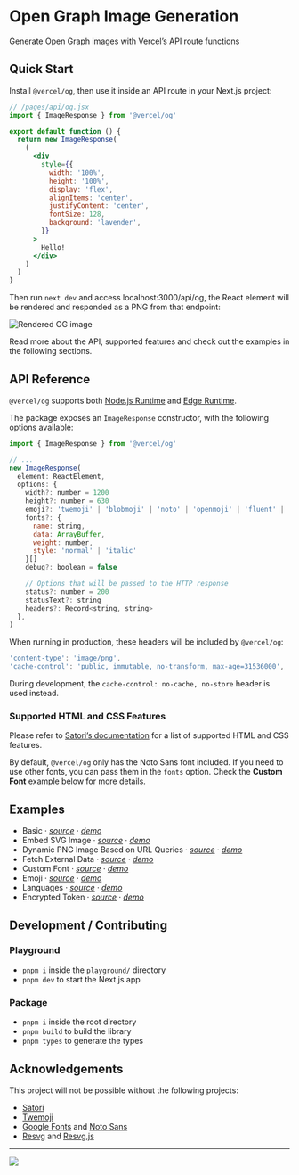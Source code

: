 # Open Graph Image Generation

Generate Open Graph images with Vercel’s API route functions

## Quick Start

Install `@vercel/og`, then use it inside an API route in your Next.js project:

```jsx
// /pages/api/og.jsx
import { ImageResponse } from '@vercel/og'

export default function () {
  return new ImageResponse(
    (
      <div
        style={{
          width: '100%',
          height: '100%',
          display: 'flex',
          alignItems: 'center',
          justifyContent: 'center',
          fontSize: 128,
          background: 'lavender',
        }}
      >
        Hello!
      </div>
    )
  )
}
```

Then run `next dev` and access localhost:3000/api/og, the React element will be rendered and responded as a PNG from that endpoint:

![Rendered OG image](.github/demo.png)

Read more about the API, supported features and check out the examples in the following sections.

## API Reference

`@vercel/og` supports both [Node.js Runtime](https://vercel.com/docs/concepts/functions/serverless-functions/runtimes/node-js) and [Edge Runtime](https://vercel.com/docs/concepts/functions/edge-functions/edge-runtime).

The package exposes an `ImageResponse` constructor, with the following options available:

```jsx
import { ImageResponse } from '@vercel/og'

// ...
new ImageResponse(
  element: ReactElement,
  options: {
    width?: number = 1200
    height?: number = 630
    emoji?: 'twemoji' | 'blobmoji' | 'noto' | 'openmoji' | 'fluent' | 'fluentFlat' = 'twemoji',
    fonts?: {
      name: string,
      data: ArrayBuffer,
      weight: number,
      style: 'normal' | 'italic'
    }[]
    debug?: boolean = false

    // Options that will be passed to the HTTP response
    status?: number = 200
    statusText?: string
    headers?: Record<string, string>
  },
)
```

When running in production, these headers will be included by `@vercel/og`:

```jsx
'content-type': 'image/png',
'cache-control': 'public, immutable, no-transform, max-age=31536000',
```

During development, the `cache-control: no-cache, no-store` header is used instead.

### Supported HTML and CSS Features

Please refer to [Satori’s documentation](https://github.com/vercel/satori#documentation) for a list of supported HTML and CSS features.

By default, `@vercel/og` only has the Noto Sans font included. If you need to use other fonts, you can pass them in the `fonts` option. Check the **Custom Font** example below for more details.

## Examples

- Basic · [_source_](/examples/next/pages/api/vercel.tsx) · [_demo_](https://og-examples.vercel.sh/api/vercel)
- Embed SVG Image · [_source_](/examples/next/pages/api/image-svg.tsx) · [_demo_](https://og-examples.vercel.sh/api/image-svg)
- Dynamic PNG Image Based on URL Queries · [_source_](/examples/next/pages/api/dynamic-image.tsx) · [_demo_](https://og-examples.vercel.sh/api/dynamic-image?username=vercel)
-   Fetch External Data · [_source_](/examples/next/pages/api/external-data.tsx) · [_demo_](https://og-examples.vercel.sh/api/external-data?username=rauchg)
- Custom Font · [_source_](/examples/next/pages/api/custom-font.tsx) · [_demo_](https://og-examples.vercel.sh/api/custom-font)
- Emoji · [_source_](/examples/next/pages/api/emoji.tsx) · [_demo_](https://og-examples.vercel.sh/api/emoji)
- Languages · [_source_](/examples/next/pages/api/language.tsx) · [_demo_](https://og-examples.vercel.sh/api/language)
- Encrypted Token · [_source_](/examples/next/pages/api/encrypted.tsx) · [_demo_](https://og-examples.vercel.sh/encrypted/a)


## Development / Contributing

### Playground
  - `pnpm i` inside the `playground/` directory
  - `pnpm dev` to start the Next.js app

### Package
  - `pnpm i` inside the root directory
  - `pnpm build` to build the library
  - `pnpm types` to generate the types

## Acknowledgements

This project will not be possible without the following projects:

- [Satori](https://github.com/vercel/satori)
- [Twemoji](https://github.com/twitter/twemoji)
- [Google Fonts](https://fonts.google.com) and [Noto Sans](https://www.google.com/get/noto/)
- [Resvg](https://github.com/RazrFalcon/resvg) and [Resvg.js](https://github.com/yisibl/resvg-js)

---

<a aria-label="Vercel logo" href="https://vercel.com">
  <img src="https://badgen.net/badge/icon/Made%20by%20Vercel?icon=zeit&label&color=black&labelColor=black">
</a>
